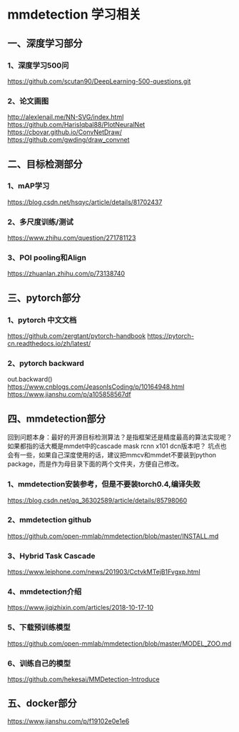 # mmdetection 学习相关
## 一、深度学习部分
### 1、深度学习500问
https://github.com/scutan90/DeepLearning-500-questions.git
### 2、论文画图
http://alexlenail.me/NN-SVG/index.html
https://github.com/HarisIqbal88/PlotNeuralNet
https://cbovar.github.io/ConvNetDraw/
https://github.com/gwding/draw_convnet
## 二、目标检测部分
### 1、mAP学习
https://blog.csdn.net/hsqyc/article/details/81702437
### 2、多尺度训练/测试
https://www.zhihu.com/question/271781123
### 3、POI pooling和Align
https://zhuanlan.zhihu.com/p/73138740
## 三、pytorch部分
### 1、pytorch 中文文档
https://github.com/zergtant/pytorch-handbook
https://pytorch-cn.readthedocs.io/zh/latest/
### 2、pytorch backward
out.backward()
<br>https://www.cnblogs.com/JeasonIsCoding/p/10164948.html
<br>https://www.jianshu.com/p/a105858567df
## 四、mmdetection部分
   回到问题本身：最好的开源目标检测算法？是指框架还是精度最高的算法实现呢？如果都指的话大概是mmdet中的cascade mask rcnn x101 dcn版本吧？
坑点也会有一些，如果自己深度使用的话，建议把mmcv和mmdet不要装到python package，而是作为母目录下面的两个文件夹，方便自己修改。
### 1、mmdetection安装参考，但是不要装torch0.4,编译失败
https://blog.csdn.net/qq_36302589/article/details/85798060
### 2、mmdetection github
https://github.com/open-mmlab/mmdetection/blob/master/INSTALL.md
### 3、Hybrid Task Cascade
https://www.leiphone.com/news/201903/CctvkMTejB1Fvgxp.html
### 4、mmdetection介绍
https://www.jiqizhixin.com/articles/2018-10-17-10
### 5、下载预训练模型
https://github.com/open-mmlab/mmdetection/blob/master/MODEL_ZOO.md
### 6、训练自己的模型
https://github.com/hekesai/MMDetection-Introduce
## 五、docker部分
https://www.jianshu.com/p/f19102e0e1e6
